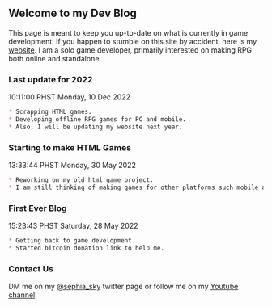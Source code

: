 ## Welcome to my Dev Blog

This page is meant to keep you up-to-date on what is currently in game development. If you happen to stumble on this site by accident, here is my [website](http://www.sephiasky.com/). I am a solo game developer, primarily interested on making RPG both online and standalone.

### Last update for 2022

10:11:00 PHST Monday, 10 Dec 2022

```markdown
* Scrapping HTML games. 
* Developing offline RPG games for PC and mobile. 
* Also, I will be updating my website next year.
```

### Starting to make HTML Games

13:33:44 PHST Monday, 30 May 2022

```markdown
* Reworking on my old html game project. 
* I am still thinking of making games for other platforms such mobile and PC.
```


### First Ever Blog

15:23:43 PHST Saturday, 28 May 2022

```markdown
* Getting back to game development. 
* Started bitcoin donation link to help me. 
```

### Contact Us

DM me on my [@sephia_sky](https://twitter.com/sephia_sky) twitter page or follow me on my [Youtube channel](https://www.youtube.com/c/SephiaSkiesChannel/).
